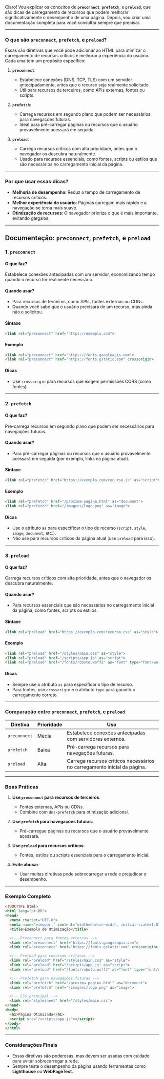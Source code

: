 Claro! Vou explicar os conceitos de **`preconnect`**, **`prefetch`**, e **`preload`**, que são dicas de carregamento de recursos que podem melhorar significativamente o desempenho de uma página. Depois, vou criar uma documentação completa para você consultar sempre que precisar.

---

### **O que são `preconnect`, `prefetch`, e `preload`?**
Essas são diretivas que você pode adicionar ao HTML para otimizar o carregamento de recursos críticos e melhorar a experiência do usuário. Cada uma tem um propósito específico:

1. **`preconnect`**:
   - Estabelece conexões (DNS, TCP, TLS) com um servidor antecipadamente, antes que o recurso seja realmente solicitado.
   - Útil para recursos de terceiros, como APIs externas, fontes ou scripts.

2. **`prefetch`**:
   - Carrega recursos em segundo plano que podem ser necessários para navegações futuras.
   - Ideal para pré-carregar páginas ou recursos que o usuário provavelmente acessará em seguida.

3. **`preload`**:
   - Carrega recursos críticos com alta prioridade, antes que o navegador os descubra naturalmente.
   - Usado para recursos essenciais, como fontes, scripts ou estilos que são necessários no carregamento inicial da página.

---

### **Por que usar essas dicas?**
- **Melhoria de desempenho**: Reduz o tempo de carregamento de recursos críticos.
- **Melhor experiência do usuário**: Páginas carregam mais rápido e a navegação se torna mais suave.
- **Otimização de recursos**: O navegador prioriza o que é mais importante, evitando gargalos.

---

## **Documentação: `preconnect`, `prefetch`, e `preload`**

### **1. `preconnect`**
#### **O que faz?**
Estabelece conexões antecipadas com um servidor, economizando tempo quando o recurso for realmente necessário.

#### **Quando usar?**
- Para recursos de terceiros, como APIs, fontes externas ou CDNs.
- Quando você sabe que o usuário precisará de um recurso, mas ainda não o solicitou.

#### **Sintaxe**
```html
<link rel="preconnect" href="https://exemplo.com">
```

#### **Exemplo**
```html
<link rel="preconnect" href="https://fonts.googleapis.com">
<link rel="preconnect" href="https://fonts.gstatic.com" crossorigin>
```

#### **Dicas**
- Use `crossorigin` para recursos que exigem permissões CORS (como fontes).

---

### **2. `prefetch`**
#### **O que faz?**
Pré-carrega recursos em segundo plano que podem ser necessários para navegações futuras.

#### **Quando usar?**
- Para pré-carregar páginas ou recursos que o usuário provavelmente acessará em seguida (por exemplo, links na página atual).

#### **Sintaxe**
```html
<link rel="prefetch" href="https://exemplo.com/recurso.js" as="script">
```

#### **Exemplo**
```html
<link rel="prefetch" href="/proxima-pagina.html" as="document">
<link rel="prefetch" href="/imagens/logo.png" as="image">
```

#### **Dicas**
- Use o atributo `as` para especificar o tipo de recurso (`script`, `style`, `image`, `document`, etc.).
- Não use para recursos críticos da página atual (use `preload` para isso).

---

### **3. `preload`**
#### **O que faz?**
Carrega recursos críticos com alta prioridade, antes que o navegador os descubra naturalmente.

#### **Quando usar?**
- Para recursos essenciais que são necessários no carregamento inicial da página, como fontes, scripts ou estilos.

#### **Sintaxe**
```html
<link rel="preload" href="https://exemplo.com/recurso.css" as="style">
```

#### **Exemplo**
```html
<link rel="preload" href="/styles/main.css" as="style">
<link rel="preload" href="/scripts/app.js" as="script">
<link rel="preload" href="/fonts/roboto.woff2" as="font" type="font/woff2" crossorigin>
```

#### **Dicas**
- Sempre use o atributo `as` para especificar o tipo de recurso.
- Para fontes, use `crossorigin` e o atributo `type` para garantir o carregamento correto.

---

### **Comparação entre `preconnect`, `prefetch`, e `preload`**
| **Diretiva**   | **Prioridade** | **Uso**                                                                 |
|----------------|----------------|-------------------------------------------------------------------------|
| `preconnect`   | Média          | Estabelece conexões antecipadas com servidores externos.                |
| `prefetch`     | Baixa          | Pré-carrega recursos para navegações futuras.                           |
| `preload`      | Alta           | Carrega recursos críticos necessários no carregamento inicial da página. |

---

### **Boas Práticas**
1. **Use `preconnect` para recursos de terceiros**:
   - Fontes externas, APIs ou CDNs.
   - Combine com `dns-prefetch` para otimização adicional.

2. **Use `prefetch` para navegações futuras**:
   - Pré-carregue páginas ou recursos que o usuário provavelmente acessará.

3. **Use `preload` para recursos críticos**:
   - Fontes, estilos ou scripts essenciais para o carregamento inicial.

4. **Evite abusar**:
   - Usar muitas diretivas pode sobrecarregar a rede e prejudicar o desempenho.

---

### **Exemplo Completo**
```html
<!DOCTYPE html>
<html lang="pt-BR">
<head>
  <meta charset="UTF-8">
  <meta name="viewport" content="width=device-width, initial-scale=1.0">
  <title>Exemplo de Otimização</title>

  <!-- Preconnect para fontes externas -->
  <link rel="preconnect" href="https://fonts.googleapis.com">
  <link rel="preconnect" href="https://fonts.gstatic.com" crossorigin>

  <!-- Preload para recursos críticos -->
  <link rel="preload" href="/styles/main.css" as="style">
  <link rel="preload" href="/scripts/app.js" as="script">
  <link rel="preload" href="/fonts/roboto.woff2" as="font" type="font/woff2" crossorigin>

  <!-- Prefetch para navegações futuras -->
  <link rel="prefetch" href="/proxima-pagina.html" as="document">
  <link rel="prefetch" href="/imagens/logo.png" as="image">

  <!-- CSS principal -->
  <link rel="stylesheet" href="/styles/main.css">
</head>
<body>
  <h1>Página Otimizada</h1>
  <script src="/scripts/app.js"></script>
</body>
</html>
```

---

### **Considerações Finais**
- Essas diretivas são poderosas, mas devem ser usadas com cuidado para evitar sobrecarregar a rede.
- Sempre teste o desempenho da página usando ferramentas como **Lighthouse** ou **WebPageTest**.

